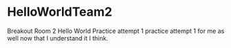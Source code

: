 # HelloWorldTeam2
Breakout Room 2 Hello World
Practice attempt 1
practice attempt 1 for me as well now that I understand it I think.
